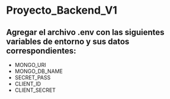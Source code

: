 # Proyecto_Backend_V1

## Agregar el archivo .env con las siguientes variables de entorno y sus datos correspondientes: 
- MONGO_URI
- MONGO_DB_NAME
- SECRET_PASS
- CLIENT_ID
- CLIENT_SECRET
